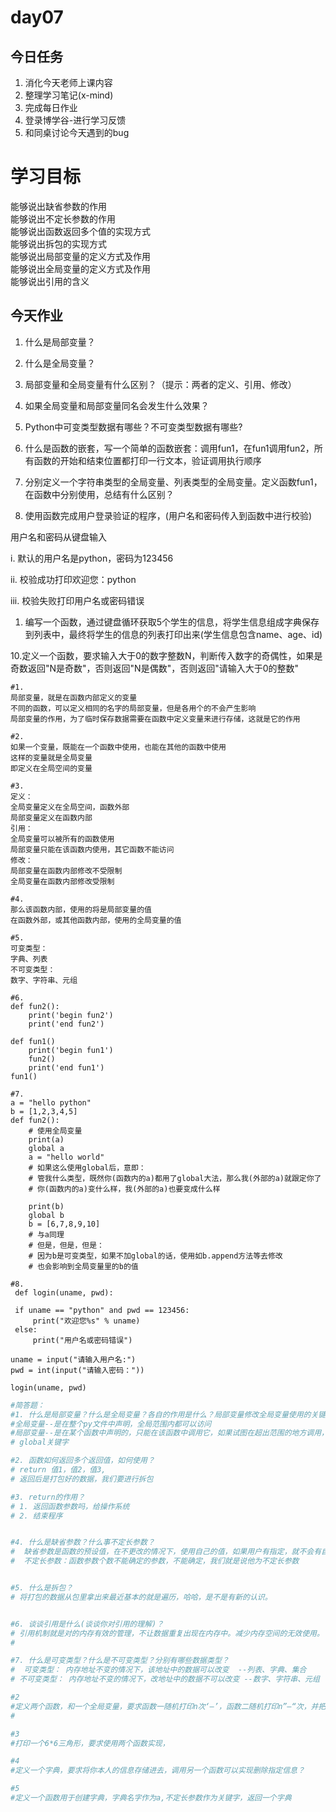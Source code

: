 # day07

## 今日任务

1. 消化今天老师上课内容
2. 整理学习笔记\(x-mind\)
3. 完成每日作业
4. 登录博学谷-进行学习反馈
5. 和同桌讨论今天遇到的bug

# 学习目标

能够说出缺省参数的作用  
能够说出不定长参数的作用  
能够说出函数返回多个值的实现方式  
能够说出拆包的实现方式  
能够说出局部变量的定义方式及作用  
能够说出全局变量的定义方式及作用  
能够说出引用的含义

## 今天作业

1. 什么是局部变量？

2. 什么是全局变量？

3. 局部变量和全局变量有什么区别？（提示：两者的定义、引用、修改）

4. 如果全局变量和局部变量同名会发生什么效果？

5. Python中可变类型数据有哪些？不可变类型数据有哪些?

6. 什么是函数的嵌套，写一个简单的函数嵌套：调用fun1，在fun1调用fun2，所有函数的开始和结束位置都打印一行文本，验证调用执行顺序

7. 分别定义一个字符串类型的全局变量、列表类型的全局变量。定义函数fun1，在函数中分别使用，总结有什么区别？

8. 使用函数完成用户登录验证的程序，\(用户名和密码传入到函数中进行校验\)

用户名和密码从键盘输入

i.    默认的用户名是python，密码为123456

ii.    校验成功打印欢迎您：python

iii.    校验失败打印用户名或密码错误

1. 编写一个函数，通过键盘循环获取5个学生的信息，将学生信息组成字典保存到列表中，最终将学生的信息的列表打印出来\(学生信息包含name、age、id\) 

10.定义一个函数，要求输入大于0的数字整数N，判断传入数字的奇偶性，如果是奇数返回"N是奇数"，否则返回"N是偶数"，否则返回"请输入大于0的整数"

```
#1.
局部变量，就是在函数内部定义的变量
不同的函数，可以定义相同的名字的局部变量，但是各用个的不会产生影响
局部变量的作用，为了临时保存数据需要在函数中定义变量来进行存储，这就是它的作用
```

```
#2.
如果一个变量，既能在一个函数中使用，也能在其他的函数中使用
这样的变量就是全局变量
即定义在全局空间的变量
```

```
#3.
定义：
全局变量定义在全局空间，函数外部
局部变量定义在函数内部
引用：
全局变量可以被所有的函数使用
局部变量只能在该函数内使用，其它函数不能访问
修改：
局部变量在函数内部修改不受限制
全局变量在函数内部修改受限制
```

```
#4.
那么该函数内部，使用的将是局部变量的值
在函数外部，或其他函数内部，使用的全局变量的值
```

```
#5.
可变类型：
字典、列表
不可变类型：
数字、字符串、元组
```

```
#6.
def fun2():
    print('begin fun2')
    print('end fun2')

def fun1()
    print('begin fun1')
    fun2()
    print('end fun1')
fun1()
```

```
#7.
a = "hello python"
b = [1,2,3,4,5]
def fun2():
    # 使用全局变量
    print(a)
    global a
    a = "hello world"
    # 如果这么使用global后，意即：
    # 管我什么类型，既然你(函数内的a)都用了global大法，那么我(外部的a)就跟定你了
    # 你(函数内的a)变什么样，我(外部的a)也要变成什么样

    print(b)
    global b
    b = [6,7,8,9,10]
    # 与a同理
    # 但是，但是，但是：
    # 因为b是可变类型，如果不加global的话，使用如b.append方法等去修改
    # 也会影响到全局变量里的b的值
```

```
#8.
 def login(uname, pwd):

 if uname == "python" and pwd == 123456:
     print("欢迎您%s" % uname)
 else:
     print("用户名或密码错误")

uname = input("请输入用户名:")
pwd = int(input("请输入密码："))

login(uname, pwd)

```





```py
#简答题：
#1. 什么是局部变量？什么是全局变量？各自的作用是什么？局部变量修改全局变量使用的关键字是？
#全局变量--是在整个py文件中声明，全局范围内都可以访问
#局部变量--是在某个函数中声明的，只能在该函数中调用它，如果试图在超出范围的地方调用，程序会报错
# global关键字

#2. 函数如何返回多个返回值，如何使用？
# return 值1，值2，值3,
# 返回后是打包好的数据，我们要进行拆包

#3. return的作用？
# 1. 返回函数参数吗，给操作系统 
# 2. 结束程序


#4. 什么是缺省参数？什么事不定长参数？
#  缺省参数是函数的预设值，在不更改的情况下，使用自己的值，如果用户有指定，就不会有自己的函数。
#  不定长参数：函数参数个数不能确定的参数，不能确定，我们就是说他为不定长参数


#5. 什么是拆包？
# 将打包的数据从包里拿出来最近基本的就是遍历，哈哈，是不是有新的认识。


#6. 谈谈引用是什么(谈谈你对引用的理解)？
# 引用机制就是对的内存有效的管理，不让数据重复出现在内存中。减少内存空间的无效使用。
# 

#7. 什么是可变类型？什么是不可变类型？分别有哪些数据类型？
#  可变类型： 内存地址不变的情况下，该地址中的数据可以改变  --列表、字典、集合
# 不可变类型： 内存地址不变的情况下，改地址中的数据不可以改变 --数字、字符串、元组
```

```py
#2
#定义两个函数，和一个全局变量，要求函数一随机打印n次‘—’，函数二随机打印n”—“次，并把各自函数打印次数输出，最后求的一共打印次数并输出
#
```

```py
#3
#打印一个6*6三角形，要求使用两个函数实现，
```

```py
#4
#定义一个字典，要求将你本人的信息存储进去，调用另一个函数可以实现删除指定信息？
```

```py
#5
#定义一个函数用于创建字典，字典名字作为a,不定长参数作为关键字，返回一个字典
```



